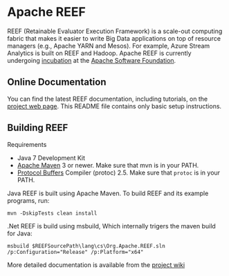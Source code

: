 Apache REEF
===========

REEF (Retainable Evaluator Execution Framework) is a scale-out computing fabric that makes it easier to write Big Data applications on top of resource managers (e.g., Apache YARN and Mesos). For example, Azure Stream Analytics is built on REEF and Hadoop. Apache REEF is currently undergoing [incubation](http://reef.incubator.apache.org/) at the [Apache Software Foundation](http://www.apache.org/).

Online Documentation
--------------------

You can find the latest REEF documentation, including tutorials, on the [project web page](http://reef.incubator.apache.org/). This README file contains only basic setup instructions.

Building REEF
-------------

Requirements

* Java 7 Development Kit
* [Apache Maven](http://maven.apache.org) 3 or newer. Make sure that mvn is in your PATH.
* [Protocol Buffers](https://code.google.com/p/protobuf/) Compiler (protoc) 2.5. Make sure that `protoc` is in your PATH.

Java REEF is built using Apache Maven. To build REEF and its example programs, run:

    mvn -DskipTests clean install
    
.Net REEF is build using msbuild, Which internally trigers the maven build for Java:

    msbuild $REEFSourcePath\lang\cs\Org.Apache.REEF.sln /p:Configuration="Release" /p:Platform="x64"

More detailed documentation is available from the [project wiki](https://cwiki.apache.org/confluence/display/REEF/Compiling+REEF)